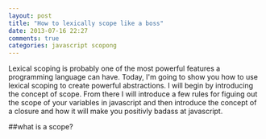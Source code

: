 ```yaml
---
layout: post
title: "How to lexically scope like a boss"
date: 2013-07-16 22:27
comments: true
categories: javascript scopong 
---
```


Lexical scoping is probably one of the most powerful features a programming
language can have. Today, I'm going to show you how to use lexical scoping to 
create powerful abstractions. I will begin by introducing the concept of scope. 
From there I will introduce a few rules for figuing out the scope of your variables
in javascript and then introduce the concept of a closure and how it will make you
positivly badass at javascript.

##what is a scope?






